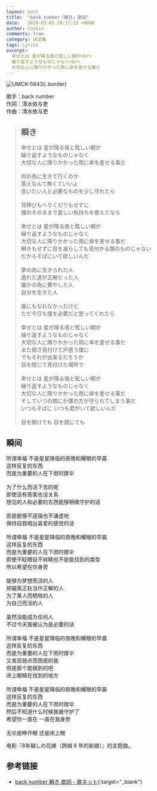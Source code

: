 ```yaml
---
layout: post
title:  "back number「瞬き」歌词"
date:   2020-03-01 20:17:12 +0800
author: Coshin
comments: true
category: 译文集
tags: Lyrics
excerpt:
  幸せとは 星が降る夜と眩しい朝が<br>
  繰り返すようなものじゃなく<br>
  大切な人に降りかかった雨に傘を差せる事だ
---
```

![UMCK-5643](https://is2-ssl.mzstatic.com/image/thumb/Music128/v4/36/4a/9c/364a9c53-1d5f-09d6-abc5-bd97c556293f/source/600x600bb.jpg){:.border}

歌手：back number<br>
作詞：清水依与吏<br>
作曲：清水依与吏

<blockquote class="original">
  <h2>瞬き</h2>
  <p>
    幸せとは 星が降る夜と眩しい朝が<br>
    繰り返すようなものじゃなく<br>
    大切な人に降りかかった雨に傘を差せる事だ<br>
    <br>
    何の為に生きて行くのか<br>
    答えなんて無くていいよ<br>
    会いたい人と必要なものを少し守れたら<br>
    <br>
    背伸びもへりくだりもせずに<br>
    僕のそのままで愛しい気持ちを歌えたなら<br>
    <br>
    幸せとは 星が降る夜と眩しい朝が<br>
    繰り返すようなものじゃなく<br>
    大切な人に降りかかった雨に傘を差せる事だ<br>
    瞬きもせずに目を凝らしても見付かる類のものじゃない<br>
    だからそばにいて欲しいんだ<br>
    <br>
    夢の為に生きられた人<br>
    逸れた道が正解だった人<br>
    誰かの為に費やした人<br>
    自分を生きた人<br>
    <br>
    誰にもなれなかったけど<br>
    ただ今日も僕を必要だと思ってくれたら<br>
    <br>
    幸せとは 星が降る夜と眩しい朝が<br>
    繰り返すようなものじゃなく<br>
    大切な人に降りかかった雨に傘を差せる事だ<br>
    また弱さ見付けて戸惑う僕に<br>
    でもそれが出来るだろうか<br>
    目を閉じて見付けた場所で<br>
    <br>
    幸せとは 星が降る夜と眩しい朝が<br>
    繰り返すようなものじゃなく<br>
    大切な人に降りかかった雨に傘を差せる事だ<br>
    そしていつの間にか僕の方が守られてしまう事だ<br>
    いつもそばに いつも君がいて欲しいんだ<br>
    <br>
    目を開けても 目を閉じても
  </p>
</blockquote>

<div class="translation">
  <h2>瞬间</h2>
  <p>
    所谓幸福 不是星星降临的夜晚和耀眼的早晨<br>
    这样反复的东西<br>
    而是为重要的人在下雨时撑伞<br>
    <br>
    为了什么而活下去的呢<br>
    即使没有答案也没关系<br>
    想见的人和必要的东西能够稍微守护的话<br>
    <br>
    若是能够不逞强也不谦虚地<br>
    保持自我唱出喜爱的感觉的话<br>
    <br>
    所谓幸福 不是星星降临的夜晚和耀眼的早晨<br>
    这样反复的东西<br>
    而是为重要的人在下雨时撑伞<br>
    即使不眨眼目不转睛也不是能找到的类型<br>
    所以希望在你身旁<br>
    <br>
    能够为梦想而活的人<br>
    把偏离正轨当作正解的人<br>
    为了某人而牺牲的人<br>
    为自己而活的人<br>
    <br>
    虽然没能成为任何人<br>
    不过今天我被认为是必要的话<br>
    <br>
    所谓幸福 不是星星降临的夜晚和耀眼的早晨<br>
    这样反复的东西<br>
    而是为重要的人在下雨时撑伞<br>
    又发现弱点而困惑的我<br>
    但是那个能做到的吧<br>
    闭上眼睛在找到的地方<br>
    <br>
    所谓幸福 不是星星降临的夜晚和耀眼的早晨<br>
    这样反复的东西<br>
    而是为重要的人在下雨时撑伞<br>
    然后不知道什么时候我被守护了<br>
    希望你一直在 一直在我身旁<br>
    <br>
    无论是睁开眼 还是闭上眼
  </p>
</div>

电影『8年越しの花嫁（跨越 8 年的新娘）』的主题曲。

## 参考链接

* [back number 瞬き 歌詞 - 歌ネット](https://www.uta-net.com/song/239017/){:target="_blank"}
